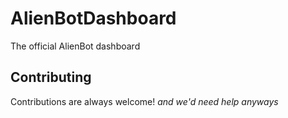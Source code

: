 # AlienBotDashboard
The official AlienBot dashboard

## Contributing

Contributions are always welcome! *and we'd need help anyways*
